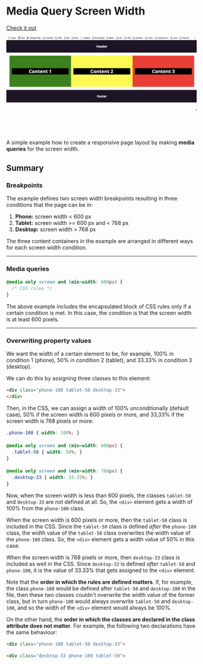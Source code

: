 # Media Query Screen Width

[Check it out](https://weibeld.github.io/media-query-screen-width/)

![GIF Walkthrough](walkthrough.gif)

A simple example how to create a responsive page layout by making **media queries** for the screen width.

## Summary

### Breakpoints

The example defines two screen width breakpoints resulting in three conditions that the page can be in:

1. **Phone:** screen width < 600 px
2. **Tablet:** screen width >= 600 px and < 768 px
3. **Desktop:** screen width > 768 px

The three content containers in the example are arranged in different ways for each screen width condition.

***

### Media queries

~~~css
@media only screen and (min-width: 600px) {
  /* CSS rules */
}
~~~

The above example includes the encapsulated block of CSS rules only if a certain condition is met. In this case, the condition is that the screen width is at least 600 pixels.

***

### Overwriting property values

We want the width of a certain element to be, for example, 100% in condition 1 (phone), 50% in condition 2 (tablet), and 33.33% in condition 3 (desktop).

We can do this by assigning three classes to this element:

~~~html
<div class="phone-100 tablet-50 desktop-33">
</div>
~~~

Then, in the CSS, we can assign a width of 100% unconditionally (default case), 50% if the screen width is 600 pixels or more, and 33,33% if the screen width is 768 pixels or more:

~~~css
.phone-100 { width: 100%; }

@media only screen and (min-width: 600px) {
  .tablet-50 { width: 50%; }
}

@media only screen and (min-width: 768px) {
  .desktop-33 { width: 33.33%; }
}
~~~

Now, when the screen width is less than 600 pixels, the classes `tablet-50` and `desktop-33` are not defined at all. So, the `<div>` element gets a width of 100% from the `phone-100` class.

When the screen width is 600 pixels or more, then the `tablet-50` class is included in the CSS. Since the `tablet-50` class is defined *after* the `phone-100` class, the width value of the `tablet-50` class overwrites the width value of the `phone-100` class. So, the `<div>` element gets a width value of 50% in this case.

When the screen width is 768 pixels or more, then `desktop-33` class is included as well in the CSS. Since `desktop-33` is defined *after* `tablet-50` and `phone-100`, it is the value of 33.33% that gets assigned to the `<div>` element.

Note that the **order in which the rules are defined matters**. If, for example, the class `phone-100` would be defined after `tablet-50` and `desktop-100` in the file, then these two classes couldn't overwrite the width value of the former class, but in turn `phone-100` would always overwrite `tablet-50` and `desktop-100`, and so the width of the `<div>` element would always be 100%.

On the other hand, the **order in which the classes are declared in the class attribute does not matter**. For example, the following two declarations have the same behaviour:

~~~html
<div class="phone-100 tablet-50 desktop-33">
~~~

~~~html
<div class="desktop-33 phone-100 tablet-50">
~~~
